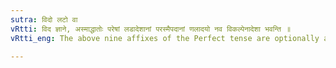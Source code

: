 ```yaml
---
sutra: विदो लटो वा
vRtti: विद ज्ञाने, अस्माद्धातोः परेषां लडादेशानां परस्मैपदानां णलादयो नव विकल्पेनादेशा भवन्ति ॥
vRtti_eng: The above nine affixes of the Perfect tense are optionally added in the Present tense also after the verb '_vid_'.

---
```

